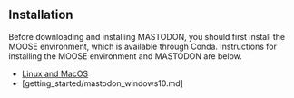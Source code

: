 ## Installation

Before downloading and installing MASTODON, you should first install the MOOSE
environment, which is available through Conda. Instructions for installing the
MOOSE environment and MASTODON are below.

- [Linux and MacOS](getting_started/mastodon_conda.md)
- [getting_started/mastodon_windows10.md]
